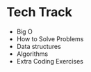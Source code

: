 # Tech Track

* Big O
* How to Solve Problems
* Data structures
* Algorithms
* Extra Coding Exercises